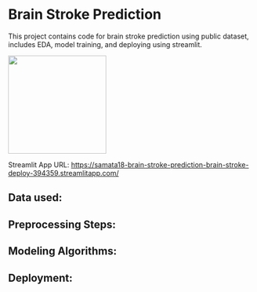 # Brain Stroke Prediction
This project contains code for brain stroke prediction using public dataset, includes EDA, model training, and deploying using streamlit.

<div>
<img src="https://www.yashodahealthcare.com/blogs/wp-content/uploads/2021/08/Best-Doctor-or-Hospitals-for-Stroke-Brain-Attack-Treatment-in-Delhi-NCR-ghaziabad.jpeg" width="200"/>
</div>

Streamlit App URL: https://samata18-brain-stroke-prediction-brain-stroke-deploy-394359.streamlitapp.com/

Data used:
- 

Preprocessing Steps:
- 

Modeling Algorithms:
- 

Deployment:
- 


